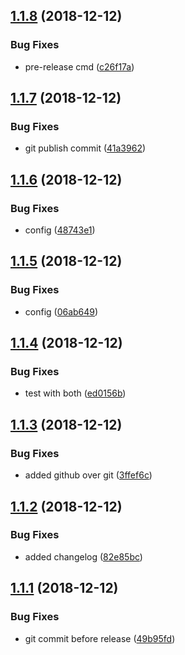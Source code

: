 ## [1.1.8](https://github.com/vfoti/release-example/compare/v1.1.7...v1.1.8) (2018-12-12)


### Bug Fixes

* pre-release cmd ([c26f17a](https://github.com/vfoti/release-example/commit/c26f17a))

## [1.1.7](https://github.com/vfoti/release-example/compare/v1.1.6...v1.1.7) (2018-12-12)


### Bug Fixes

* git publish commit ([41a3962](https://github.com/vfoti/release-example/commit/41a3962))

## [1.1.6](https://github.com/vfoti/release-example/compare/v1.1.5...v1.1.6) (2018-12-12)


### Bug Fixes

* config ([48743e1](https://github.com/vfoti/release-example/commit/48743e1))

## [1.1.5](https://github.com/vfoti/release-example/compare/v1.1.4...v1.1.5) (2018-12-12)


### Bug Fixes

* config ([06ab649](https://github.com/vfoti/release-example/commit/06ab649))

## [1.1.4](https://github.com/vfoti/release-example/compare/v1.1.3...v1.1.4) (2018-12-12)


### Bug Fixes

* test with both ([ed0156b](https://github.com/vfoti/release-example/commit/ed0156b))

## [1.1.3](https://github.com/vfoti/release-example/compare/v1.1.2...v1.1.3) (2018-12-12)


### Bug Fixes

* added github over git ([3ffef6c](https://github.com/vfoti/release-example/commit/3ffef6c))

## [1.1.2](https://github.com/vfoti/release-example/compare/v1.1.1...v1.1.2) (2018-12-12)


### Bug Fixes

* added changelog ([82e85bc](https://github.com/vfoti/release-example/commit/82e85bc))

## [1.1.1](https://github.com/vfoti/release-example/compare/v1.1.0...v1.1.1) (2018-12-12)


### Bug Fixes

* git commit before release ([49b95fd](https://github.com/vfoti/release-example/commit/49b95fd))
